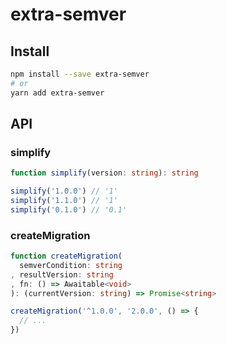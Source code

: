 # extra-semver
## Install
```sh
npm install --save extra-semver
# or
yarn add extra-semver
```

## API
### simplify
```ts
function simplify(version: string): string
```

```ts
simplify('1.0.0') // '1'
simplify('1.1.0') // '1'
simplify('0.1.0') // '0.1'
```

### createMigration
```ts
function createMigration(
  semverCondition: string
, resultVersion: string
, fn: () => Awaitable<void>
): (currentVersion: string) => Promise<string>
```

```ts
createMigration('^1.0.0', '2.0.0', () => {
  // ...
})
```
